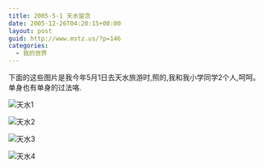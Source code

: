 ```yaml
---
title: 2005-5-1 天水留念
date: 2005-12-26T04:20:15+00:00
layout: post
guid: http://www.mstz.us/?p=146
categories:
  - 我的世界
---
```


下面的这些图片是我今年5月1日去天水旅游时,照的,我和我小学同学2个人,呵呵。单身也有单身的过法咯.

![天水1](https://ws1.sinaimg.cn/mw690/622271cdgy1fm82e91h8xj20go0m841v.jpg)

![天水2](https://ws1.sinaimg.cn/mw690/622271cdgy1fm82e7jnmvj20go0m8q7j.jpg)

![天水3](https://ws1.sinaimg.cn/mw690/622271cdgy1fm82e6a0rzj20930d5wfc.jpg)

![天水4](https://ws1.sinaimg.cn/mw690/622271cdgy1fm82e3x10kj20go0m841i.jpg)